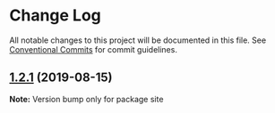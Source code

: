 # Change Log

All notable changes to this project will be documented in this file.
See [Conventional Commits](https://conventionalcommits.org) for commit guidelines.

## [1.2.1](https://github.com/smerth/gatsby-theme-events/compare/v1.1.0...v1.2.1) (2019-08-15)

**Note:** Version bump only for package site
